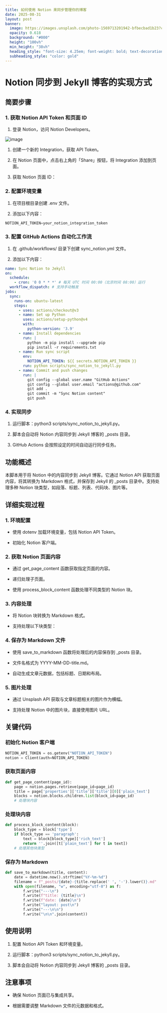 ```yaml
---
title: 如何使用 Notion 来同步管理你的博客
date: 2025-08-31
layout: post
banner:
  image: https://images.unsplash.com/photo-1569713201942-bfbecbad1b23?crop=entropy&cs=tinysrgb&fit=max&fm=jpg&ixid=M3w2OTIwMzJ8MHwxfHJhbmRvbXx8fHx8fHx8fDE3NTY2NDk4MzZ8&ixlib=rb-4.1.0&q=80&w=1080
  opacity: 0.618
  background: "#000"
  height: "100vh"
  min_height: "38vh"
  heading_style: "font-size: 4.25em; font-weight: bold; text-decoration: underline"
  subheading_style: "color: gold"
---
```


# Notion 同步到 Jekyll 博客的实现方式

## 简要步骤

### 1. 获取 Notion API Token 和页面 ID

1. 登录 Notion，访问 Notion Developers。

![image](https://prod-files-secure.s3.us-west-2.amazonaws.com/a7a0cc5a-89b9-4cda-8686-1fba0ca52f40/d19c1afe-dea5-4312-9333-786b0ba83054/image.png?X-Amz-Algorithm=AWS4-HMAC-SHA256&X-Amz-Content-Sha256=UNSIGNED-PAYLOAD&X-Amz-Credential=ASIAZI2LB4667WV4VNLA%2F20250831%2Fus-west-2%2Fs3%2Faws4_request&X-Amz-Date=20250831T141715Z&X-Amz-Expires=3600&X-Amz-Security-Token=IQoJb3JpZ2luX2VjEJP%2F%2F%2F%2F%2F%2F%2F%2F%2F%2FwEaCXVzLXdlc3QtMiJIMEYCIQCavXtb9c%2FPKQ24xWOCRA0voxpQu0%2B6xSpI3VoVmJc2%2BwIhANU%2FHrXvhG6j%2BKzcmu4vBhAOJKfkH1DfuWDhk9sUrHc7KogECOz%2F%2F%2F%2F%2F%2F%2F%2F%2F%2FwEQABoMNjM3NDIzMTgzODA1IgwBiHJTltCc5pVmRnkq3AP2nakqQ6NT64hSIv2A%2FZwz2vaCur4x2ZODVsvqbDw7WqUkSakxwuUwF4QWRE%2FBtXTINmFi79slCxCJ9qja%2B5ey0v2psRf%2BWWMtLLcbLioi16FBNaqm9wLzKkuxCb2E3fJuxBlWak8VedcBxFo0uEvkppMcVhr4rlOktw357%2B8rws9TPBgCVSqzV4Z9DioZZTWH%2Bh0MerLWloao8XC%2FUyJwpFsSlIUkUgGTbwwoQNaBOJcweDcQhoELt8FAYriVVPEHjE2W1v5gMuVhkHy4Oij0wAKM5m%2F312PwmdcnBSfUuvw53VcHJP%2Buul7Xfkxwx5MeyoCsO8iphpvx6sHkUfootvr9VzZ7r2seUcvzCx8nwnPrinPIJalyagkkJAuAbaDZQKqMqz3ovuW9V1tY0QLdtbhYbwbr4yvVziqeVnxfhWmieJrxS4rlr3wC%2FeKovEcpKqWqjJ%2FUjAuuDqsXEiXwu0KXLUQFu3iZAt4DeymMS%2B10OHkIILdY5fPvwlbN4OyyYKG5F2haDeDdsVHrOtkqIXuTYv%2BdLs61EjBcsxoWvOUb%2Fxht%2Bbg72z6d43PSlVuiG9aEtwSH6Do3RgepXL6U%2FykXv6wIA%2F0UdXizWl%2FHH%2Fz0bFBFqSHnCtlXVzCQ1NDFBjqkAQFp7KFvSExHsIiFf7M%2BtJy%2FPl760ue9jVeHMiY7%2FGgDd1h4ei6dJpFGU1I%2Bgs6SK0s9qCQOeMu%2BWEuOQFXIvh3vF%2BdyiY9GTQ4b%2BjV08Of%2BRg%2FWdJFGL%2Bfv%2B1097yt%2Fc6AF%2BtixsEugSsmod71NZTd0uLL6PlVnO%2F36pOWKBplZNnu3%2F64Y%2B44DwOMZ64ZWsavGL2gR51XA6aDrQIpcn4cbmnpq&X-Amz-Signature=19fabe9b5616c3091406a364789d5c8428f36e8286a1be10c275fa268c757b71&X-Amz-SignedHeaders=host&x-amz-checksum-mode=ENABLED&x-id=GetObject)

1. 创建一个新的 Integration，获取 API Token。

1. 在 Notion 页面中，点击右上角的「Share」按钮，将 Integration 添加到页面。

1. 获取 Notion 页面 ID：


### 2. 配置环境变量

1. 在项目根目录创建 .env 文件。

1. 添加以下内容：

```javascript
NOTION_API_TOKEN=your_notion_integration_token
```

### 3. 配置 GitHub Actions 自动化工作流

1. 在 .github/workflows/ 目录下创建 sync_notion.yml 文件。

1. 添加以下内容：

```yaml
name: Sync Notion to Jekyll
on:
  schedule:
    - cron: '0 0 * * *' # 每天 UTC 时间 00:00（北京时间 08:00）运行
  workflow_dispatch: # 支持手动触发
jobs:
  sync:
    runs-on: ubuntu-latest
    steps:
      - uses: actions/checkout@v3
      - name: Set up Python
        uses: actions/setup-python@v4
        with:
          python-version: '3.9'
      - name: Install dependencies
        run: |
          python -m pip install --upgrade pip
          pip install -r requirements.txt
      - name: Run sync script
        env:
          NOTION_API_TOKEN: ${{ secrets.NOTION_API_TOKEN }}
        run: python scripts/sync_notion_to_jekyll.py
      - name: Commit and push changes
        run: |
          git config --global user.name "GitHub Actions"
          git config --global user.email "actions@github.com"
          git add .
          git commit -m "Sync Notion content"
          git push
```

### 4. 实现同步

1. 运行脚本：python3 scripts/sync_notion_to_jekyll.py。

1. 脚本会自动将 Notion 内容同步到 Jekyll 博客的 _posts 目录。

1. GitHub Actions 会按照设定的时间自动运行同步任务。

## 功能概述

本脚本用于将 Notion 中的内容同步到 Jekyll 博客。它通过 Notion API 获取页面内容，将其转换为 Markdown 格式，并保存到 Jekyll 的 _posts 目录中。支持处理多种 Notion 块类型，如段落、标题、列表、代码块、图片等。

## 详细实现过程

### 1. 环境配置

- 使用 dotenv 加载环境变量，包括 Notion API Token。

- 初始化 Notion 客户端。

### 2. 获取 Notion 页面内容

- 通过 get_page_content 函数获取指定页面的内容。

- 递归处理子页面。

- 使用 process_block_content 函数处理不同类型的 Notion 块。

### 3. 内容处理

- 将 Notion 块转换为 Markdown 格式。

- 支持处理以下块类型：


### 4. 保存为 Markdown 文件

- 使用 save_to_markdown 函数将处理后的内容保存到 _posts 目录。

- 文件名格式为 YYYY-MM-DD-title.md。

- 自动生成文章元数据，包括标题、日期和布局。

### 5. 图片处理

- 通过 Unsplash API 获取与文章标题相关的图片作为横幅。

- 支持处理 Notion 中的图片块，直接使用图片 URL。

## 关键代码

### 初始化 Notion 客户端

```python
NOTION_API_TOKEN = os.getenv("NOTION_API_TOKEN")
notion = Client(auth=NOTION_API_TOKEN)
```

### 获取页面内容

```python
def get_page_content(page_id):
    page = notion.pages.retrieve(page_id=page_id)
    title = page['properties']['title']['title'][0]['plain_text']
    blocks = notion.blocks.children.list(block_id=page_id)
    # 处理块内容
```

### 处理块内容

```python
def process_block_content(block):
    block_type = block['type']
    if block_type == 'paragraph':
        text = block[block_type]['rich_text']
        return ''.join([t['plain_text'] for t in text])
    # 处理其他块类型
```

### 保存为 Markdown

```python
def save_to_markdown(title, content):
    date = datetime.now().strftime("%Y-%m-%d")
    filename = f"_posts/{date}-{title.replace(' ', '-').lower()}.md"
    with open(filename, "w", encoding="utf-8") as f:
        f.write("---\n")
        f.write(f"title: {title}\n")
        f.write(f"date: {date}\n")
        f.write("layout: post\n")
        f.write("---\n\n")
        f.write("\n\n".join(content))
```

## 使用说明

1. 配置 Notion API Token 和环境变量。

1. 运行脚本：python3 scripts/sync_notion_to_jekyll.py。

1. 脚本会自动将 Notion 内容同步到 Jekyll 博客的 _posts 目录。

## 注意事项

- 确保 Notion 页面已与集成共享。

- 根据需要调整 Markdown 文件的元数据和格式。